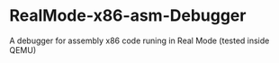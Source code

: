 # RealMode-x86-asm-Debugger
A debugger for assembly x86 code runing in Real Mode (tested inside QEMU)
